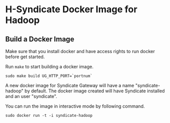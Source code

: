 # H-Syndicate Docker Image for Hadoop

Build a Docker Image
--------------------

Make sure that you install docker and have access rights to run docker before get started.

Run `make` to start building a docker image.
```
sudo make build UG_HTTP_PORT=`portnum`
```

A new docker image for Syndicate Gateway will have a name "syndicate-hadoop" by default. The docker image created will have Syndicate installed and an user "syndicate".

You can run the image in interactive mode by following command.
```
sudo docker run -t -i syndicate-hadoop
```

